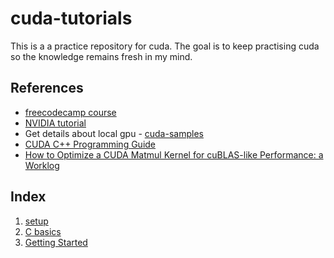 # cuda-tutorials
This is a a practice repository for cuda. The goal is to keep practising cuda so the knowledge remains fresh in my mind. 

## References
- [freecodecamp course](https://github.com/Infatoshi/cuda-course)
- [NVIDIA tutorial](https://docs.nvidia.com/cuda/cuda-c-programming-guide/)
- Get details about local gpu - [cuda-samples](https://github.com/NVIDIA/cuda-samples )
- [CUDA C++ Programming Guide](https://docs.nvidia.com/cuda/cuda-c-programming-guide/ )
- [How to Optimize a CUDA Matmul Kernel for cuBLAS-like Performance: a Worklog](https://siboehm.com/articles/22/CUDA-MMM)

## Index
1. [setup](/01-setup/)
2. [C basics](/02-C++_review/)
3. [Getting Started](./03-getting_started/)